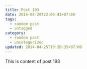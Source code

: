 ```yaml
---
title: Post 193
date: 2014-08-20T22:09:41+07:00
tags:
  - random post
  - untagged
category:
  - random post
  - uncategorized
updated: 2014-04-25T19:26:35+07:00
---
```

This is content of post 193